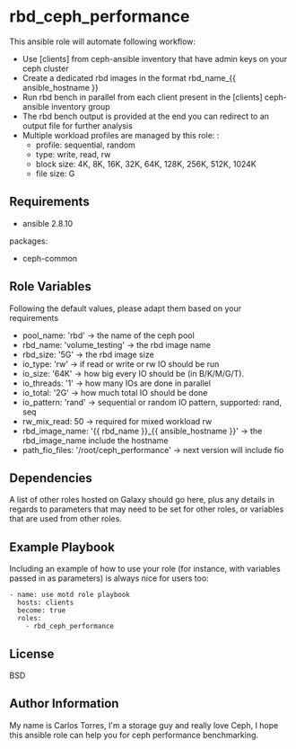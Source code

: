 rbd_ceph_performance
=========

This ansible role will automate following workflow:
- Use [clients] from ceph-ansible inventory that have admin keys on your ceph cluster
- Create a dedicated rbd images in the format rbd_name_{{ ansible_hostname }}
- Run rbd bench in parallel from each client present in the [clients] ceph-ansible inventory group
- The rbd bench output is provided at the end you can redirect to an output file for further analysis
- Multiple workload profiles are managed by this role: :
  - profile: sequential, random
  - type: write, read, rw 
  - block size: 4K, 8K, 16K, 32K, 64K, 128K, 256K, 512K, 1024K
  - file size: G


Requirements
------------

- ansible 2.8.10

packages:
- ceph-common

Role Variables
--------------

Following the default values, please adapt them based on your requirements
- pool_name: 'rbd' 		        -> the name of the ceph pool
- rbd_name: 'volume_testing' 	-> the rbd image name
- rbd_size: '5G' 			        -> the rbd image size
- io_type: 'rw'		            -> if read or write or rw IO should be run
- io_size: '64K' 			        -> how big every IO should be (in B/K/M/G/T).
- io_threads: '1'			        -> how many IOs are done in parallel
- io_total: '2G'			        -> how much total IO should be done
- io_pattern: 'rand'	    	  -> sequential or random IO pattern, supported: rand, seq
- rw_mix_read: 50			        -> required for mixed workload rw
- rbd_image_name: '{{ rbd_name }}_{{ ansible_hostname }}'	-> the rbd_image_name include the hostname
-  path_fio_files: '/root/ceph_performance'		-> next version will include fio 	

Dependencies
------------

A list of other roles hosted on Galaxy should go here, plus any details in regards to parameters that may need to be set for other roles, or variables that are used from other roles.

Example Playbook
----------------

Including an example of how to use your role (for instance, with variables passed in as parameters) is always nice for users too:

    - name: use motd role playbook
      hosts: clients
      become: true
      roles:
        - rbd_ceph_performance

License
-------

BSD

Author Information
------------------

My name is Carlos Torres, I'm a storage guy and really love Ceph,  I hope this ansible role can help you for ceph performance benchmarking.
